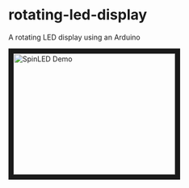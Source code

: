 rotating-led-display
====================

A rotating LED display using an Arduino

<a href="http://www.youtube.com/watch?feature=player_embedded&v=wCSDkJeBLCw
" target="_blank"><img src="http://img.youtube.com/vi/wCSDkJeBLCw/0.jpg" 
alt="SpinLED Demo" width="320" height="240" border="10" /></a>
